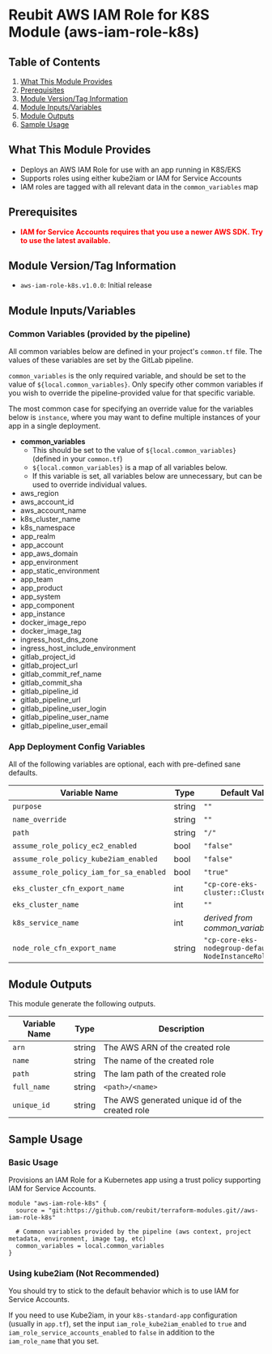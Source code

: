 # Reubit AWS IAM Role for K8S Module (aws-iam-role-k8s)

## Table of Contents

1. [What This Module Provides](#whatitprovides)
1. [Prerequisites](#prerequisites)
1. [Module Version/Tag Information](#version)
1. [Module Inputs/Variables](#variables)
1. [Module Outputs](#outputs)
1. [Sample Usage](#howto)

## What This Module Provides <a name="whatitprovides"></a>

- Deploys an AWS IAM Role for use with an app running in K8S/EKS
- Supports roles using either kube2iam or IAM for Service Accounts
- IAM roles are tagged with all relevant data in the `common_variables` map

## Prerequisites <a name="prerequisites"></a>

- <span style="color:red">**IAM for Service Accounts requires that you use a newer AWS SDK. Try to use the latest available.**</span>

## Module Version/Tag Information <a name="version"></a>

- `aws-iam-role-k8s.v1.0.0`: Initial release

## Module Inputs/Variables <a name="variables"></a>

### Common Variables (provided by the pipeline)

All common variables below are defined in your project's `common.tf` file. The values of these variables are set by the GitLab pipeline.

`common_variables` is the only required variable, and should be set to the value of `${local.common_variables}`. Only specify other common variables if you wish to override the pipeline-provided value for that specific variable.

The most common case for specifying an override value for the variables below is `instance`, where you may want to define multiple instances of your app in a single deployment.

- **common_variables**
  - This should be set to the value of `${local.common_variables}` (defined in your `common.tf`)
  - `${local.common_variables}` is a map of all variables below.
  - If this variable is set, all variables below are unnecessary, but can be used to override individual values.
- aws_region
- aws_account_id
- aws_account_name
- k8s_cluster_name
- k8s_namespace
- app_realm
- app_account
- app_aws_domain
- app_environment
- app_static_environment
- app_team
- app_product
- app_system
- app_component
- app_instance
- docker_image_repo
- docker_image_tag
- ingress_host_dns_zone
- ingress_host_include_environment
- gitlab_project_id
- gitlab_project_url
- gitlab_commit_ref_name
- gitlab_commit_sha
- gitlab_pipeline_id
- gitlab_pipeline_url
- gitlab_pipeline_user_login
- gitlab_pipeline_user_name
- gitlab_pipeline_user_email

### App Deployment Config Variables

All of the following variables are optional, each with pre-defined sane defaults.

| Variable Name                               | Type   | Default Value                                      |
| ------------------------------------------- | ------ | -------------------------------------------------- |
| `purpose`                                   | string | `""`                                               |
| `name_override`                             | string | `""`                                               |
| `path`                                      | string | `"/"`                                              |
| `assume_role_policy_ec2_enabled`            | bool   | `"false"`                                          |
| `assume_role_policy_kube2iam_enabled`       | bool   | `"false"`                                          |
| `assume_role_policy_iam_for_sa_enabled`     | bool   | `"true"`                                           |
| `eks_cluster_cfn_export_name`               | int    | `"cp-core-eks-cluster::ClusterName"`               |
| `eks_cluster_name`                          | int    | `""`                                               |
| `k8s_service_name`                          | int    | *derived from common_variables*                    |
| `node_role_cfn_export_name`                 | string | `"cp-core-eks-nodegroup-default-NodeInstanceRole"` |

## Module Outputs <a name="outputs"></a>

This module generate the following outputs.

| Variable Name    | Type   | Description                                        |
| -----------------| ------ | -------------------------------------------------- |
| `arn`            | string | The AWS ARN of the created role                    |
| `name`           | string | The name of the created role                       |
| `path`           | string | The Iam path of the created role                   |
| `full_name`      | string | `<path>/<name>`                                    |
| `unique_id`      | string | The AWS generated unique id of the created role    |

## Sample Usage <a name="howto"></a>

### Basic Usage

Provisions an IAM Role for a Kubernetes app using a trust policy supporting IAM for Service Accounts.

```hcl
module "aws-iam-role-k8s" {
  source = "git:https://github.com/reubit/terraform-modules.git//aws-iam-role-k8s"

  # Common variables provided by the pipeline (aws context, project metadata, environment, image tag, etc)
  common_variables = local.common_variables
}
```

### Using kube2iam (Not Recommended)

You should try to stick to the default behavior which is to use IAM for Service Accounts. 

If you need to use Kube2iam, in your `k8s-standard-app` configuration (usually in `app.tf`), set the input `iam_role_kube2iam_enabled` to `true` and `iam_role_service_accounts_enabled` to `false` in addition to the `iam_role_name` that you set.
